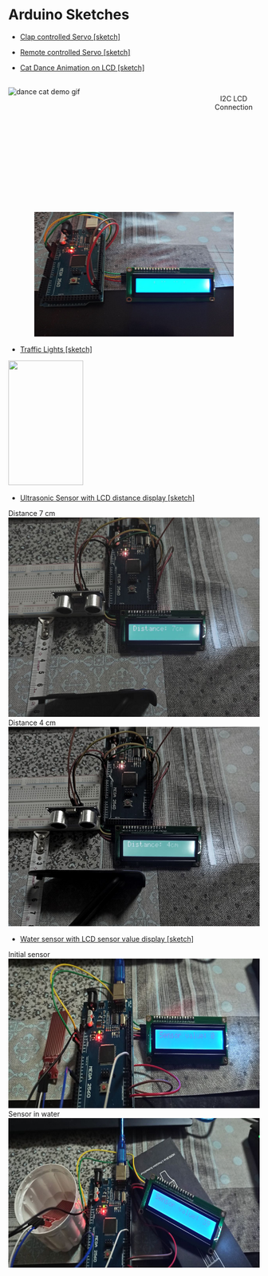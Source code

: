 # Arduino Sketches


- [Clap controlled Servo [sketch]](servo/servo.ino)
- [Remote controlled Servo [sketch]](servo/remote-controlled-servo.ino)

- [Cat Dance Animation on LCD [sketch]](cat_dance_animation/dance_cat_animation.ino)

<br><img src="cat_dance_animation/cat_dance_gif.gif" width="400" height="250" alt="dance cat demo gif" align="left"><p align="center">I2C LCD Connection<br><img src="cat_dance_animation/cat_dance_photo.jpg" width="400" height="250" alt="lcd connection">

- [Traffic Lights [sketch]](traffic_lights/traffic_light.ino)

<img src="traffic_lights/traffic_light.gif" width="150" height="250"> <br>

- [Ultrasonic Sensor with LCD distance display [sketch]](ultrasonic_sensor/ultrasonic_sensor.ino)

Distance 7 cm  <br>
<img src="ultrasonic_sensor/ultrasonic_sensor (1).jpg" width="600" height="400"><br>
Distance 4 cm
<br><img src="ultrasonic_sensor/ultrasonic_sensor (2).jpg" width="600" height="400">

- [Water sensor with LCD sensor value display [sketch]](water_sensor/water_sensor.ino)

Initial sensor  <br>
<img src="water_sensor/water_sensor (1).jpg" width="600" height="300"><br>
Sensor in water
<br><img src="water_sensor/water_sensor (2).jpg" width="600" height="300">

